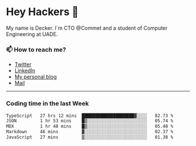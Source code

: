 # Hey Hackers 👋

My name is Decker. I`m CTO @Commet and a student of Computer Engineering at UADE.

### 📫 How to reach me?
- [Twitter](https://x.com/0xDecker) 
- [LinkedIn](https://www.linkedin.com/in/decker-urbano/) 
- [My personal blog](http://decker.sh) 
- [Mail](mailto:me@decker.sh)

---

### Coding time in the last Week

<!--START_SECTION:waka-->

```txt
TypeScript   27 hrs 12 mins  ████████████████████▓░░░░   82.73 %
JSON         1 hr 53 mins    █▒░░░░░░░░░░░░░░░░░░░░░░░   05.74 %
MDX          1 hr 48 mins    █▒░░░░░░░░░░░░░░░░░░░░░░░   05.48 %
Markdown     46 mins         ▓░░░░░░░░░░░░░░░░░░░░░░░░   02.37 %
JavaScript   27 mins         ▒░░░░░░░░░░░░░░░░░░░░░░░░   01.38 %
```

<!--END_SECTION:waka-->
